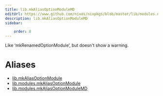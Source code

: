 ```yaml
---
title: lib.mkAliasOptionModuleMD
editUrl: https://www.github.com/nixos/nixpkgs/blob/master/lib/modules.nix#L1250C25
description: lib.mkAliasOptionModuleMD
sidebar:

    order: 8
---
```


Like ‘mkRenamedOptionModule’, but doesn't show a warning.


# Aliases

- [lib.mkAliasOptionModule](reference/lib/lib-mkAliasOptionModule)
- [lib.modules.mkAliasOptionModule](reference/lib/modules/lib-modules-mkAliasOptionModule)
- [lib.modules.mkAliasOptionModuleMD](reference/lib/modules/lib-modules-mkAliasOptionModuleMD)


